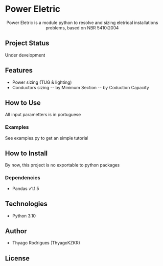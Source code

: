 # Power Eletric
<p align='center' >Power Eletric is a module python to resolve and sizing eletrical installations problems, based on NBR 5410:2004</p>

## Project Status

<p>Under development</p>

## Features

- Power sizing (TUG & lighting)
- Conductors sizing
-- by Minimum Section
-- by Coduction Capacity

## How to Use
<p>All input parametters is in portuguese</p>

### Examples

<p>See examples.py to get an simple tutorial </p>

## How to Install

<p>By now, this project is no exportable to python packages </p>

### Dependencies

- Pandas v1.1.5

## Technologies

- Python 3.10

## Author

- Thyago Rodrigues (ThyagoKZKR)

## License


